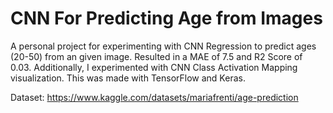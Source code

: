 # CNN For Predicting Age from Images

A personal project for experimenting with CNN Regression to predict ages (20-50) from an given image. Resulted in a MAE of 7.5 and R2 Score of 0.03. Additionally, I experimented with CNN Class Activation Mapping visualization. This was made with TensorFlow and Keras.

Dataset: https://www.kaggle.com/datasets/mariafrenti/age-prediction